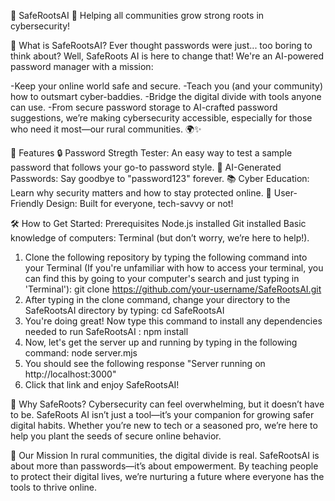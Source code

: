 🌱 SafeRootsAI 🌱
Helping all communities grow strong roots in cybersecurity!

🚀 What is SafeRootsAI?
Ever thought passwords were just... too boring to think about? Well, SafeRoots AI is here to change that! We're an AI-powered password manager with a mission:

-Keep your online world safe and secure.
-Teach you (and your community) how to outsmart cyber-baddies.
-Bridge the digital divide with tools anyone can use.
-From secure password storage to AI-crafted password suggestions, we’re making cybersecurity accessible, especially for those who need it most—our rural communities. 🌍✨

🧰 Features
🔒 Password Stregth Tester: An easy way to test a sample password that follows your go-to password style.
🧠 AI-Generated Passwords: Say goodbye to "password123" forever.
📚 Cyber Education: Learn why security matters and how to stay protected online.
🤝 User-Friendly Design: Built for everyone, tech-savvy or not!

🛠️ How to Get Started:
Prerequisites
    Node.js installed
    Git installed
    Basic knowledge of computers: Terminal (but don’t worry, we’re here to help!).

1. Clone the following repository by typing the following command into your Terminal (If you're unfamiliar with how to access your terminal, you can find this by going to your computer's search and just typing in 'Terminal'): git clone https://github.com/your-username/SafeRootsAI.git
2. After typing in the clone command, change your directory to the SafeRootsAI directory by typing: cd SafeRootsAI
3. You're doing great! Now type this command to install any dependencies needed to run SafeRootsAI : npm install
4. Now, let's get the server up and running by typing in the following command: node server.mjs
5. You should see the following response "Server running on http://localhost:3000"
6. Click that link and enjoy SafeRootsAI!

🎉 Why SafeRoots?
Cybersecurity can feel overwhelming, but it doesn’t have to be. SafeRoots AI isn’t just a tool—it’s your companion for growing safer digital habits. Whether you’re new to tech or a seasoned pro, we’re here to help you plant the seeds of secure online behavior.

🌟 Our Mission
In rural communities, the digital divide is real. SafeRootsAI is about more than passwords—it’s about empowerment. By teaching people to protect their digital lives, we’re nurturing a future where everyone has the tools to thrive online.
